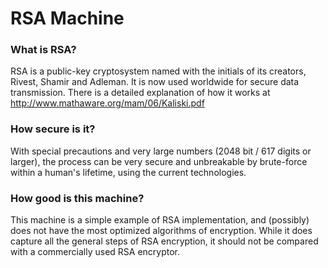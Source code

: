 # RSA Machine
### What is RSA?
RSA is a public-key cryptosystem named with the initials of its creators, Rivest, Shamir and Adleman. It is now used worldwide for secure data transmission. There is a detailed explanation of how it works at http://www.mathaware.org/mam/06/Kaliski.pdf

### How secure is it?
With special precautions and very large numbers (2048 bit / 617 digits or larger), the process can be very secure and unbreakable by brute-force within a human's lifetime, using the current technologies.

### How good is this machine?
This machine is a simple example of RSA implementation, and (possibly) does not have the most optimized algorithms of encryption. While it does capture all the general steps of RSA encryption, it should not be compared with a commercially used RSA encryptor.


